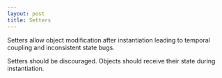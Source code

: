 ```yaml
---
layout: post
title: Setters
---
```


Setters allow object modification after instantiation leading to temporal coupling and inconsistent state bugs.

Setters should be discouraged. Objects should receive their state during instantiation.
